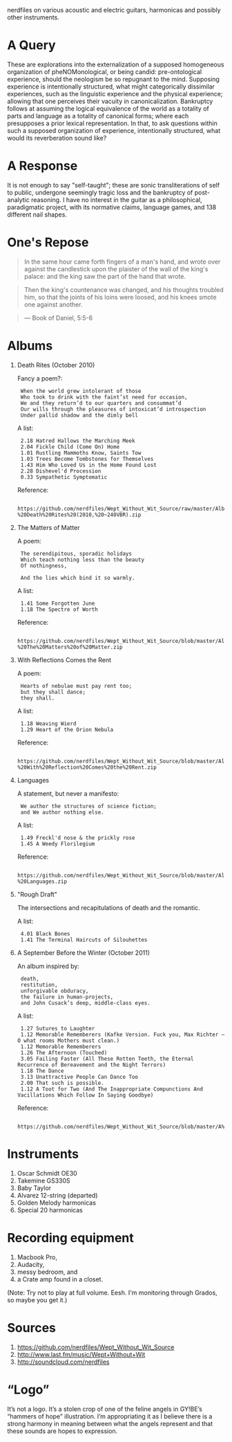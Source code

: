 nerdfiles on various acoustic and electric guitars, harmonicas and possibly other instruments.

# A Query

These are explorations into the externalization of a supposed homogeneous organization of pheNOMonological, or being candid: pre-ontological experience, should the neologism be so repugnant to the mind. Supposing experience is intentionally structured, what might categorically dissimilar experiences, such as the linguistic experience and the physical experience; allowing that one perceives their vacuity in canonicalization. Bankruptcy follows at assuming the logical equivalence of the world as a totality of parts and language as a totality of canonical forms; where each presupposes a prior lexical representation. In that, to ask questions within such a supposed organization of experience, intentionally structured, what would its reverberation sound like?

# A Response

It is not enough to say "self-taught"; these are sonic transliterations of self to public, undergone seemingly tragic loss and the bankruptcy of post-analytic reasoning. I have no interest in the guitar as a philosophical, paradigmatic project, with its normative claims, language games, and 138 different nail shapes.

# One's Repose

> In the same hour came forth fingers of a man's hand, and wrote over against the candlestick upon the plaister of the wall of the king's palace: and the king saw the part of the hand that wrote.

> Then the king's countenance was changed, and his thoughts troubled him, so that the joints of his loins were loosed, and his knees smote one against another.

> — Book of Daniel, 5:5-6

# Albums

1. Death Rites (October 2010)

    Fancy a poem?: 

        When the world grew intolerant of those
        Who took to drink with the faint’st need for occasion,
        We and they return’d to our quarters and consummat’d
        Our wills through the pleasures of intoxicat’d introspection
        Under pallid shadow and the dimly bell

    A list:

    	2.18 Hatred Hallows the Marching Meek
    	2.04 Fickle Child (Come On) Home
    	1.01 Rustling Mammoths Know, Saints Tow
    	1.03 Trees Become Tombstones for Themselves 
    	1.43 Him Who Loved Us in the Home Found Lost
    	2.28 Dishevel'd Procession
    	0.33 Sympathetic Symptomatic

    Reference:

    	https://github.com/nerdfiles/Wept_Without_Wit_Source/raw/master/Album%20Archive/Wept%20Without%20Wit%20-%20Death%20Rites%20(2010,%20~240VBR).zip

2. The Matters of Matter

	A poem:

		The serendipitous, sporadic holidays 
		Which teach nothing less than the beauty 
		Of nothingness, 

		And the lies which bind it so warmly.

	A list:
		
		1.41 Some Forgotten June
		1.18 The Spectre of Worth

	Reference:

		https://github.com/nerdfiles/Wept_Without_Wit_Source/blob/master/Album%20Archive/Wept%20Without%20Wit%20-%20The%20Matters%20of%20Matter.zip

3. With Reflections Comes the Rent
	
	A poem:

		Hearts of nebulae must pay rent too; 
		but they shall dance; 
		they shall.

	A list:

		1.18 Weaving Wierd
		1.29 Heart of the Orion Nebula

	Reference:
		
		https://github.com/nerdfiles/Wept_Without_Wit_Source/blob/master/Album%20Archive/Wept%20Without%20Wit%20-%20With%20Reflection%20Comes%20the%20Rent.zip

4. Languages
	
	A statement, but never a manifesto:

		We author the structures of science fiction;
		and We author nothing else.

	A list:

		1.49 Freckl'd nose & the prickly rose 
		1.45 A Weedy Florilegium

	Reference: 

		https://github.com/nerdfiles/Wept_Without_Wit_Source/blob/master/Album%20Archive/Wept%20Without%20Wit%20-%20Languages.zip

5. "Rough Draft"

	The intersections and recapitulations of death and the romantic.

	A list:

		4.01 Black Bones 
		1.41 The Terminal Haircuts of Silouhettes

6. A September Before the Winter (October 2011)

	An album inspired by: 
	 
		death, 
		restitution, 
		unforgivable obduracy, 
		the failure in human-projects, 
		and John Cusack’s deep, middle-class eyes.

	A list:

		1.27 Sutures to Laughter
		1.12 Memorable Rememberers (Kafke Version. Fuck you, Max Richter — O what rooms Mothers must clean.)
		1.12 Memorable Rememberers
		1.26 The Afternoon (Touched)
		3.05 Failing Faster (All These Rotten Teeth, the Eternal Recurrence of Bereavement and the Night Terrors)
		1.18 The Dance
		3.13 Unattractive People Can Dance Too
		2.00 That such is possible.
		1.12 A Toot for Two (And The Inappropriate Compunctions And Vacillations Which Follow In Saying Goodbye)

	Reference:

		https://github.com/nerdfiles/Wept_Without_Wit_Source/blob/master/A%20September%20Before%20the%20Winter%20(mp3)/Archive.zip

# Instruments

1. Oscar Schmidt OE30
2. Takemine GS330S
3. Baby Taylor
4. Alvarez 12-string (departed)
5. Golden Melody harmonicas
6. Special 20 harmonicas

# Recording equipment

1. Macbook Pro, 
2. Audacity, 
3. messy bedroom, and 
4. a Crate amp found in a closet.

(Note: Try not to play at full volume. Eesh. I'm monitoring through Grados, so maybe you get it.)

# Sources

1. https://github.com/nerdfiles/Wept_Without_Wit_Source
2. http://www.last.fm/music/Wept+Without+Wit
3. http://soundcloud.com/nerdfiles

# “Logo”

It’s not a logo. It’s a stolen crop of one of the feline angels in GY!BE’s “hammers of hope” illustration. I’m appropriating it as I believe there is a strong harmony in meaning between what the angels represent and that these sounds are hopes to expression.
